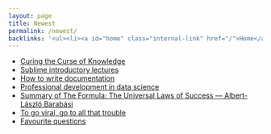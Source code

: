 ```yaml
---
layout: page
title: Newest
permalink: /newest/
backlinks: '<ul><li><a id="home" class="internal-link" href="/">Home</a></li></ul>'
---
```


* <a class="external-link" target="_self" href="https://curingthecurse.com">Curing the Curse of Knowledge</a>
* <a id="links-sublime-introductory-lectures" class="internal-link" href="/links-sublime-introductory-lectures/">Sublime introductory lectures</a>
* <a id="how-to-write-documentation" class="internal-link" href="/how-to-write-documentation/">How to write documentation</a>
* <a id="professional-development-in-data-science" class="internal-link" href="/professional-development-in-data-science/">Professional development in data science</a>
* <a id="barabasi-the-formula" class="internal-link" href="/barabasi-the-formula/">Summary of The Formula: The Universal Laws of Success — Albert-László Barabási</a>
* <a id="to-go-viral-go-to-all-that-trouble" class="internal-link" href="/to-go-viral-go-to-all-that-trouble/">To go viral, go to all that trouble</a>
* <a id="favourite-questions" class="internal-link" href="/favourite-questions/">Favourite questions</a>